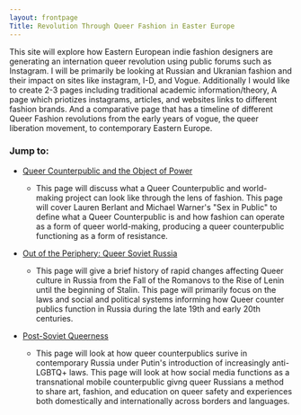 ```yaml
---
layout: frontpage
Title: Revolution Through Queer Fashion in Easter Europe
---
```


This site will explore how Eastern European indie fashion designers are generating an internation queer revolution using public forums such as Instagram. I will be primarily be looking at Russian and Ukranian fashion and their impact on sites like instagram, I-D, and Vogue.
Additionally I would like to create 2-3 pages including traditional academic information/theory, A page which priotizes instagrams, articles, and websites links to different fashion brands. And a comparative page that has a timeline of different Queer Fashion revolutions from the early years of vogue, the queer liberation movement, to contemporary Eastern Europe. 

### Jump to:

- [Queer Counterpublic and the Object of Power](http://localhost:8080/hh-project-11ty-starter-kit/styledemo/)
   
    - This page will discuss what a Queer Counterpublic and world-making project can look like through the lens of fashion. This page will cover Lauren Berlant and Michael Warner's "Sex in Public" to define what a Queer Counterpublic is and how fashion can operate as a form of queer world-making, producing a queer counterpublic functioning as a form of resistance. 
- [Out of the Periphery: Queer Soviet Russia](http://localhost:8080/hh-project-11ty-starter-kit/about/)
    - This page will give a brief history of rapid changes affecting Queer culture in Russia from the Fall of the Romanovs to the Rise of Lenin until the beginning of Stalin. This page will primarily focus on the laws and social and political systems informing how Queer counter publics function in Russia during the late 19th and early 20th centuries.
- [Post-Soviet Queerness](http://localhost:8080/hh-project-11ty-starter-kit/Proposal/) 

    - This page will look at how queer counterpublics surive in contemporary Russia under Putin's introduction of increasingly anti-LGBTQ+ laws. This page will look at how social media functions as a transnational mobile counterpublic givng queer Russians a method to share art, fashion, and education on queer safety and experiences both domestically and internationally across borders and languages. 